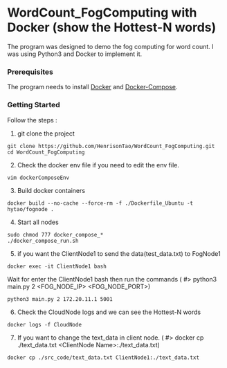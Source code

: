 # WordCount_FogComputing with Docker (show the Hottest-N words)
The program was designed to demo the fog computing for word count. I was using Python3 and Docker to implement it.

### Prerequisites
The program needs to install [Docker](https://docs.docker.com/get-docker/) and [Docker-Compose](https://docs.docker.com/compose/).


### Getting Started
Follow the steps :
1. git clone the project
```
git clone https://github.com/HenrisonTao/WordCount_FogComputing.git
cd WordCount_FogComputing
```
2. Check the docker env file if you need to edit the env file.
```
vim dockerComposeEnv
```
3. Build docker containers
```
docker build --no-cache --force-rm -f ./Dockerfile_Ubuntu -t hytao/fognode .
```
4. Start all nodes 
```
sudo chmod 777 docker_compose_*
./docker_compose_run.sh
```
5. if you want the ClientNode1 to send the data(test_data.txt) to FogNode1
```
docker exec -it ClientNode1 bash
```
Wait for enter the ClientNode1 bash then run the commands
( #&gt; python3 main.py 2 &lt;FOG_NODE_IP&gt; &lt;FOG_NODE_PORT&gt;)
```
python3 main.py 2 172.20.11.1 5001
```
6. Check the CloudNode logs and we can see the Hottest-N words 
```
docker logs -f CloudNode 
```
7. If you want to change the text_data in client node.
( #&gt; docker cp ./text_data.txt &lt;ClientNode Name&gt;:./text_data.txt)
```
docker cp ./src_code/text_data.txt ClientNode1:./text_data.txt
```
